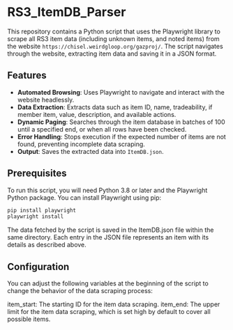 # RS3_ItemDB_Parser

This repository contains a Python script that uses the Playwright library to scrape all RS3 item data (including unknown items, and noted items) from the website `https://chisel.weirdgloop.org/gazproj/`. The script navigates through the website, extracting item data and saving it in a JSON format.

## Features

- **Automated Browsing**: Uses Playwright to navigate and interact with the website headlessly.
- **Data Extraction**: Extracts data such as item ID, name, tradeability, if member item, value, description, and available actions.
- **Dynamic Paging**: Searches through the item database in batches of 100 until a specified end, or when all rows have been checked.
- **Error Handling**: Stops execution if the expected number of items are not found, preventing incomplete data scraping.
- **Output**: Saves the extracted data into `ItemDB.json`.

## Prerequisites

To run this script, you will need Python 3.8 or later and the Playwright Python package. You can install Playwright using pip:

```bash
pip install playwright
playwright install
```

The data fetched by the script is saved in the ItemDB.json file within the same directory. Each entry in the JSON file represents an item with its details as described above.

## Configuration

You can adjust the following variables at the beginning of the script to change the behavior of the data scraping process:

item_start: The starting ID for the item data scraping.
item_end: The upper limit for the item data scraping, which is set high by default to cover all possible items.
